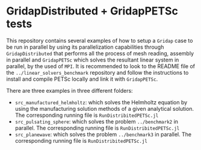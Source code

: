 # GridapDistributed + GridapPETSc tests

This repository contains several examples of how to setup a `Gridap` case to be run in parallel by using its parallelization capabilities through `GridapDistributed` that performs all the process of mesh reading, assembly in parallel and `GridapPETSc` which solves the resultant linear system in parallel, by the used of `MPI`. It is recommended to look to the README file of the `../linear_solvers_benchmark` repository and follow the instructions to install and compile PETSc locally and link it with `GridapPETSc`.

There are three examples in three different folders:
* `src_manufactured_helmholtz`: which solves the Helmholtz equation by using the manufacturing solution methods of a given analytical solution. The corresponding running file is `RunDistribitedPETSc.jl`
* `src_pulsating_sphere`: which solves the problem `../benchmark2` in parallel. The corresponding running file is `RunDistribitedPETSc.jl`
* `src_planewave`: which solves the problem `../benchmark3` in parallel. The corresponding running file is `RunDistribitedPETSc.jl`